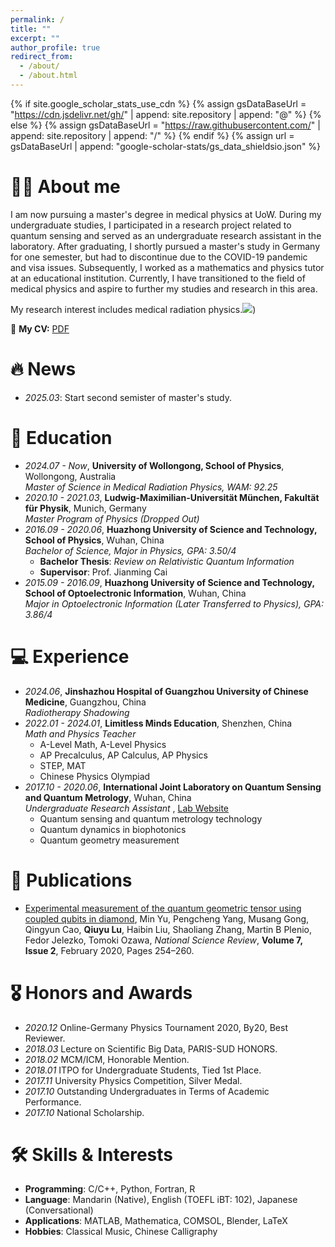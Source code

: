 ```yaml
---
permalink: /
title: ""
excerpt: ""
author_profile: true
redirect_from: 
  - /about/
  - /about.html
---
```


{% if site.google_scholar_stats_use_cdn %}
{% assign gsDataBaseUrl = "https://cdn.jsdelivr.net/gh/" | append: site.repository | append: "@" %}
{% else %}
{% assign gsDataBaseUrl = "https://raw.githubusercontent.com/" | append: site.repository | append: "/" %}
{% endif %}
{% assign url = gsDataBaseUrl | append: "google-scholar-stats/gs_data_shieldsio.json" %}

<span class='anchor' id='about-me'></span>

# 👨‍🔬 About me
I am now pursuing a master's degree in medical physics at UoW. During my undergraduate studies, I participated in a research project related to quantum sensing and served as an undergraduate research assistant in the laboratory. After graduating, I shortly pursued a master's study in Germany for one semester, but had to discontinue due to the COVID-19 pandemic and visa issues. Subsequently, I worked as a mathematics and physics tutor at an educational institution. Currently, I have transitioned to the field of medical physics and aspire to further my studies and research in this area.

My research interest includes medical radiation physics.<a href='https://scholar.google.com/citations?user=DhtAFkwAAAAJ'><img src="https://img.shields.io/endpoint?url={{ url | url_encode }}&logo=Google%20Scholar&labelColor=f6f6f6&color=9cf&style=flat&label=citations"></a>)

📄 **My CV:**  [PDF](./QiuyuLu-CV-2025.2.pdf)  

# 🔥 News
- *2025.03*: Start second semister of master's study.

# 📖 Education
- *2024.07 - Now*, **University of Wollongong, School of Physics**, Wollongong, Australia  
  *Master of Science in Medical Radiation Physics, WAM: 92.25*  
- *2020.10 - 2021.03*, **Ludwig-Maximilian-Universität München, Fakultät für Physik**, Munich, Germany  
  *Master Program of Physics (Dropped Out)*  
- *2016.09 - 2020.06*, **Huazhong University of Science and Technology, School of Physics**, Wuhan, China  
  *Bachelor of Science, Major in Physics, GPA: 3.50/4*  
  - **Bachelor Thesis**: *Review on Relativistic Quantum Information*  
  - **Supervisor**: Prof. Jianming Cai  
- *2015.09 - 2016.09*, **Huazhong University of Science and Technology, School of Optoelectronic Information**, Wuhan, China  
  *Major in Optoelectronic Information (Later Transferred to Physics), GPA: 3.86/4*  

# 💻 Experience
- *2024.06*, **Jinshazhou Hospital of Guangzhou University of Chinese Medicine**, Guangzhou, China  
  *Radiotherapy Shadowing*  
- *2022.01 - 2024.01*, **Limitless Minds Education**, Shenzhen, China  
  *Math and Physics Teacher*  
  - A-Level Math, A-Level Physics  
  - AP Precalculus, AP Calculus, AP Physics  
  - STEP, MAT  
  - Chinese Physics Olympiad  
- *2017.10 - 2020.06*, **International Joint Laboratory on Quantum Sensing and Quantum Metrology**, Wuhan, China  
  *Undergraduate Research Assistant* , [Lab Website](https://www.iqsqm.com/list_21/)  
  - Quantum sensing and quantum metrology technology  
  - Quantum dynamics in biophotonics  
  - Quantum geometry measurement  

# 📝 Publications 

- [Experimental measurement of the quantum geometric tensor using coupled qubits in diamond](https://doi.org/10.1093/nsr/nwz193), Min Yu, Pengcheng Yang, Musang Gong, Qingyun Cao, **Qiuyu Lu**, Haibin Liu, Shaoliang Zhang, Martin B Plenio, Fedor Jelezko, Tomoki Ozawa, *National Science Review*, **Volume 7, Issue 2**, February 2020, Pages 254–260.

# 🎖 Honors and Awards
- *2020.12* Online-Germany Physics Tournament 2020, By20, Best Reviewer.  
- *2018.03* Lecture on Scientific Big Data, PARIS-SUD HONORS.  
- *2018.02* MCM/ICM, Honorable Mention.  
- *2018.01* ITPO for Undergraduate Students, Tied 1st Place.  
- *2017.11* University Physics Competition, Silver Medal.  
- *2017.10* Outstanding Undergraduates in Terms of Academic Performance.  
- *2017.10* National Scholarship.

# 🛠 Skills & Interests
- **Programming**: C/C++, Python, Fortran, R  
- **Language**: Mandarin (Native), English (TOEFL iBT: 102), Japanese (Conversational)  
- **Applications**: MATLAB, Mathematica, COMSOL, Blender, LaTeX  
- **Hobbies**: Classical Music, Chinese Calligraphy  

